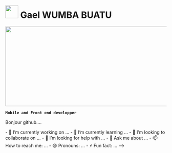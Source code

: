 <h1> 
  <img src="https://www.techbooky.com/wp-content/uploads/2020/11/frontend_webdeveloper.jpg" width="40" height="40"/> 
  Gael WUMBA BUATU
</h1>
<img src="https://img.icons8.com/external-victoruler-flat-victoruler/512/external-afro-people-victoruler-flat-victoruler.png" width="600" height="250" />

**`Mobile and Front end developper`**


<p>Bonjour github....<p/>
- 🔭 I’m currently working on ...
- 🌱 I’m currently learning ...
- 👯 I’m looking to collaborate on ...
- 🤔 I’m looking for help with ...
- 💬 Ask me about ...
- 📫 How to reach me: ...
- 😄 Pronouns: ...
- ⚡ Fun fact: ...
-->

